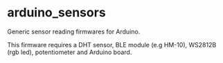 # arduino_sensors
Generic sensor reading firmwares for Arduino.

This firmware requires a DHT sensor, BLE module (e.g HM-10), WS2812B (rgb led), potentiometer and Arduino board.
